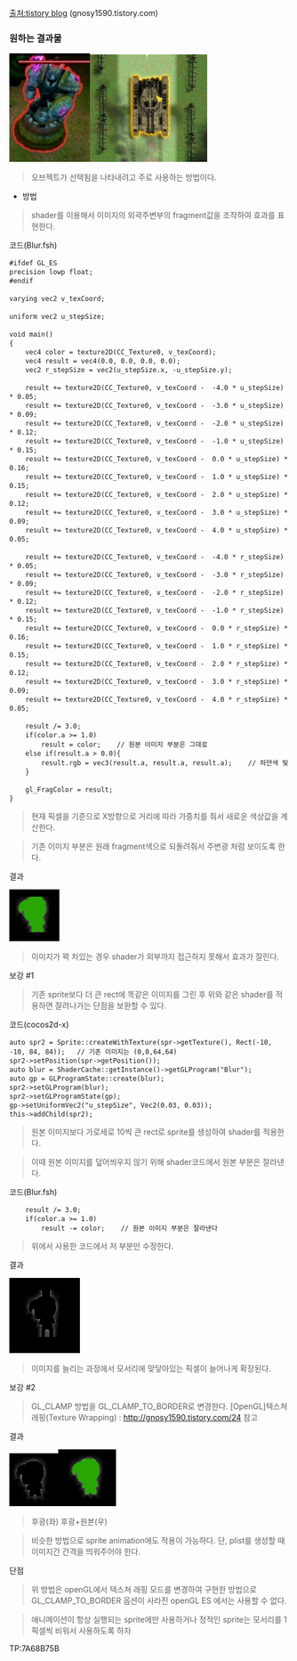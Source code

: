 [출처:tistory blog](http://eastroot1590.tistory.com/entry/cocos2d-x%EC%9D%98-custom-shader%EB%A1%9C-Glow-%ED%9A%A8%EA%B3%BC%EB%82%B4%EA%B8%B0)
(gnosy1590.tistory.com)

### 원하는 결과물

![img_blur_ex](/cocos2d-x/shader/res/img_blur_ex.jpg)![img_blur_ex_2](/cocos2d-x/shader/res/img_blur_ex_2.jpg)

> 오브젝트가 선택됨을 나타내려고 주로 사용하는 방법이다.

* 방법
> shader를 이용해서 이미지의 외곽주변부의 fragment값을 조작하여 효과를 표현한다.

코드(Blur.fsh)
```
#ifdef GL_ES
precision lowp float;
#endif

varying vec2 v_texCoord;

uniform vec2 u_stepSize;

void main()
{
    vec4 color = texture2D(CC_Texture0, v_texCoord);
    vec4 result = vec4(0.0, 0.0, 0.0, 0.0);
    vec2 r_stepSize = vec2(u_stepSize.x, -u_stepSize.y);

    result += texture2D(CC_Texture0, v_texCoord -  -4.0 * u_stepSize) * 0.05;
    result += texture2D(CC_Texture0, v_texCoord -  -3.0 * u_stepSize) * 0.09;
    result += texture2D(CC_Texture0, v_texCoord -  -2.0 * u_stepSize) * 0.12;
    result += texture2D(CC_Texture0, v_texCoord -  -1.0 * u_stepSize) * 0.15;
    result += texture2D(CC_Texture0, v_texCoord -  0.0 * u_stepSize) * 0.16;
    result += texture2D(CC_Texture0, v_texCoord -  1.0 * u_stepSize) * 0.15;
    result += texture2D(CC_Texture0, v_texCoord -  2.0 * u_stepSize) * 0.12;
    result += texture2D(CC_Texture0, v_texCoord -  3.0 * u_stepSize) * 0.09;
    result += texture2D(CC_Texture0, v_texCoord -  4.0 * u_stepSize) * 0.05;

    result += texture2D(CC_Texture0, v_texCoord -  -4.0 * r_stepSize) * 0.05;
    result += texture2D(CC_Texture0, v_texCoord -  -3.0 * r_stepSize) * 0.09;
    result += texture2D(CC_Texture0, v_texCoord -  -2.0 * r_stepSize) * 0.12;
    result += texture2D(CC_Texture0, v_texCoord -  -1.0 * r_stepSize) * 0.15;
    result += texture2D(CC_Texture0, v_texCoord -  0.0 * r_stepSize) * 0.16;
    result += texture2D(CC_Texture0, v_texCoord -  1.0 * r_stepSize) * 0.15;
    result += texture2D(CC_Texture0, v_texCoord -  2.0 * r_stepSize) * 0.12;
    result += texture2D(CC_Texture0, v_texCoord -  3.0 * r_stepSize) * 0.09;
    result += texture2D(CC_Texture0, v_texCoord -  4.0 * r_stepSize) * 0.05;

    result /= 3.0;
    if(color.a >= 1.0)
        result = color;    // 원본 이미지 부분은 그대로
    else if(result.a > 0.0){
        result.rgb = vec3(result.a, result.a, result.a);    // 하얀색 빛
    }

    gl_FragColor = result;
}
```
> 현재 픽셀을 기준으로 X방향으로 거리에 따라 가중치를 줘서 새로운 색상값을 계산한다.

> 기존 이미지 부분은 원래 fragment색으로 되돌려줘서 주변광 처럼 보이도록 한다.


결과

![img_blur_result_1](/cocos2d-x/shader/res/img_blur_result_1.png)

> 이미지가 꽉 차있는 경우 shader가 외부까지 접근하지 못해서 효과가 잘린다.

보강 #1
> 기존 sprite보다 더 큰 rect에 똑같은 이미지를 그린 후 위와 같은 shader를 적용하면 잘려나가는 단점을 보완할 수 있다.

코드(cocos2d-x)
```
auto spr2 = Sprite::createWithTexture(spr->getTexture(), Rect(-10, -10, 84, 84));   // 기존 이미지는 (0,0,64,64)
spr2->setPosition(spr->getPosition());
auto blur = ShaderCache::getInstance()->getGLProgram("Blur");
auto gp = GLProgramState::create(blur);
spr2->setGLProgram(blur);
spr2->setGLProgramState(gp);
gp->setUniformVec2("u_stepSize", Vec2(0.03, 0.03));
this->addChild(spr2);
```
> 원본 이미지보다 가로세로 10씩 큰 rect로 sprite를 생성하여 shader를 적용한다.

> 이때 원본 이미지를 덮어씌우지 않기 위해 shader코드에서 원본 부분은 잘라낸다.

코드(Blur.fsh)
```
    result /= 3.0;
    if(color.a >= 1.0)
        result -= color;    // 원본 이미지 부분은 잘라낸다
```
> 위에서 사용한 코드에서 저 부분만 수정한다.

결과

![img_blur_result_2](/cocos2d-x/shader/res/img_blur_result_2.png)

> 이미지를 늘리는 과정에서 모서리에 맞닿아있는 픽셀이 늘어나게 확장된다.

보강 #2
> GL_CLAMP 방법을 GL_CLAMP_TO_BORDER로 변경한다.
[OpenGL]텍스쳐 래핑(Texture Wrapping) : http://gnosy1590.tistory.com/24 참고

결과

![img_blur_result_3_1](/cocos2d-x/shader/res/img_blur_result_3_1.png)![img_blur_result_3_2](/cocos2d-x/shader/res/img_blur_result_3_2.png)

> 후광(좌) 후광+원본(우)

> 비슷한 방법으로 sprite animation에도 적용이 가능하다. 단, plist를 생성할 때 이미지간 간격을 띄워주어야 한다.

단점
> 위 방법은 openGL에서 텍스쳐 래핑 모드를 변경하여 구현한 방법으로 GL_CLAMP_TO_BORDER 옵션이 사라진 openGL ES 에서는 사용할 수 없다.

> 애니메이션이 항상 실행되는 sprite에만 사용하거나 정적인 sprite는 모서리를 1픽셀씩 비워서 사용하도록 하자

TP:7A68B75B
